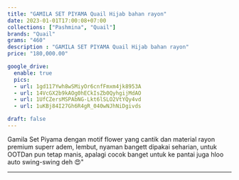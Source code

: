 ```yaml
---
title: "GAMILA SET PIYAMA Quail Hijab bahan rayon"
date: 2023-01-01T17:00:08+07:00
collections: ["Pashmina", "Quail"]
brands: "Quail"
grams: "460"
description : "GAMILA SET PIYAMA Quail Hijab bahan rayon"
price: "180,000.00"

google_drive:
  enable: true
  pics:
  - url: 1gd117Ywh8wSMiyOr6cnfFmxm4jk8953A
  - url: 14VcGX2b9kAOg0hECkIsZb0QyhgijMdAO
  - url: 1UfCZersMSPAbNG-Lkt6lSLO2VtYQy4vd
  - url: 1uKBj84I27Gh6R4gR_040wNJhNiDgivds

draft: false
---
```


Gamila Set Piyama dengan motif flower yang cantik dan material rayon premium superr adem, lembut, nyaman bangett dipakai seharian, untuk OOTDan pun tetap manis, apalagi cocok banget untuk ke pantai juga hloo auto swing-swing deh 😍"

--------    
 
